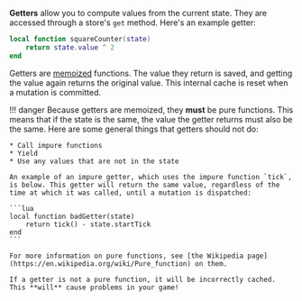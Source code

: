 **Getters** allow you to compute values from the current state. They are accessed through a store's `get` method. Here's an example getter:

```lua
local function squareCounter(state)
    return state.value ^ 2
end
```

Getters are [memoized](https://en.wikipedia.org/wiki/Memoization) functions. The value they return is saved, and getting the value again returns the original value. This internal cache is reset when a mutation is committed.

!!! danger
    Because getters are memoized, they **must** be pure functions. This means that if the state is the same, the value the getter returns must also be the same. Here are some general things that getters should not do:

    * Call impure functions
    * Yield
    * Use any values that are not in the state

    An example of an impure getter, which uses the impure function `tick`, is below. This getter will return the same value, regardless of the time at which it was called, until a mutation is dispatched:
    
    ```lua
    local function badGetter(state)
        return tick() - state.startTick
    end
    ```

    For more information on pure functions, see [the Wikipedia page](https://en.wikipedia.org/wiki/Pure_function) on them.

    If a getter is not a pure function, it will be incorrectly cached. This **will** cause problems in your game!
